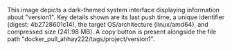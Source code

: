 This image depicts a dark-themed system interface displaying information about "version1". Key details shown are its last push time, a unique identifier (digest: 4b2728601c14), the target OS/architecture (linux/amd64), and compressed size (241.98 MB). A copy button is present alongside the file path "docker_pull_ahhay222/tags/project/version1".